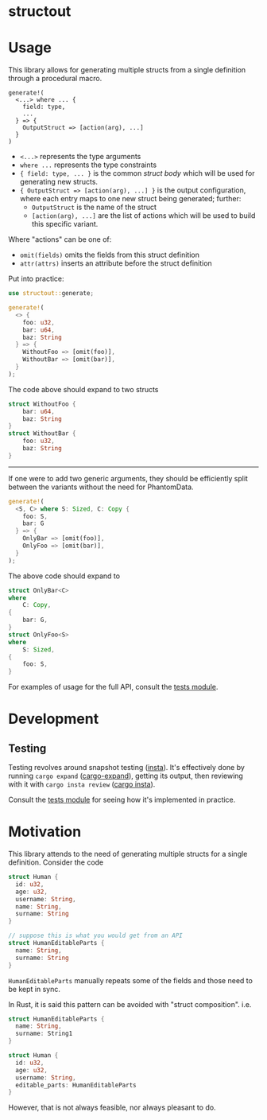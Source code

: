 # structout

# Usage

This library allows for generating multiple structs from a single definition through a procedural macro.

```
generate!(
  <...> where ... {
    field: type,
    ...
  } => {
    OutputStruct => [action(arg), ...]
  }
)
```

- `<...>` represents the type arguments
- `where ...` represents the type constraints
- `{ field: type, ... }` is the common *struct body* which will be used for generating new structs.
- `{ OutputStruct => [action(arg), ...] }` is the output configuration, where each entry maps to one new struct being generated; further:
   - `OutputStruct` is the name of the struct
   - `[action(arg), ...]` are the list of actions which will be used to build this specific variant.

Where "actions" can be one of:

- `omit(fields)` omits the fields from this struct definition
- `attr(attrs)` inserts an attribute before the struct definition

Put into practice:

```rust
use structout::generate;

generate!(
  <> {
    foo: u32,
    bar: u64,
    baz: String
  } => {
    WithoutFoo => [omit(foo)],
    WithoutBar => [omit(bar)],
  }
);
```

The code above should expand to two structs

```rust
struct WithoutFoo {
    bar: u64,
    baz: String
}
struct WithoutBar {
    foo: u32,
    baz: String
}
```

---

If one were to add two generic arguments, they should be efficiently split between the variants without the need for PhantomData.

```rust
generate!(
  <S, C> where S: Sized, C: Copy {
    foo: S,
    bar: G
  } => {
    OnlyBar => [omit(foo)],
    OnlyFoo => [omit(bar)],
  }
);
```

The above code should expand to

```rust
struct OnlyBar<C>
where
    C: Copy,
{
    bar: G,
}
struct OnlyFoo<S>
where
    S: Sized,
{
    foo: S,
}
```

For examples of usage for the full API, consult the [tests module](./src/lib.rs).

# Development

## Testing

Testing revolves around snapshot testing ([insta](https://crates.io/crates/insta)). It's effectively done by running `cargo expand` ([cargo-expand](
https://crates.io/crates/cargo-expand)), getting its output, then reviewing with it with `cargo insta review` ([cargo insta](https://crates.io/crates/cargo-insta)).

Consult the [tests module](./src/lib.rs) for seeing how it's implemented in practice.

# Motivation

This library attends to the need of generating multiple structs for a single definition. Consider the code

```rust
struct Human {
  id: u32,
  age: u32,
  username: String,
  name: String,
  surname: String
}

// suppose this is what you would get from an API
struct HumanEditableParts {
  name: String,
  surname: String
}
```

`HumanEditableParts` manually repeats some of the fields and those need to be kept in sync.

In Rust, it is said this pattern can be avoided with "struct composition". i.e.

```rust
struct HumanEditableParts {
  name: String,
  surname: String1
}

struct Human {
  id: u32,
  age: u32,
  username: String,
  editable_parts: HumanEditableParts
}
```

However, that is not always feasible, nor always pleasant to do.
